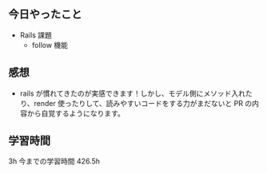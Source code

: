 ## 今日やったこと

- Rails 課題
  - follow 機能

## 感想

- rails が慣れてきたのが実感できます！しかし、モデル側にメソッド入れたり、render 使ったりして、読みやすいコードをする力がまだないと PR の内容から自覚するようになります。

## 学習時間

3h
今までの学習時間 426.5h

